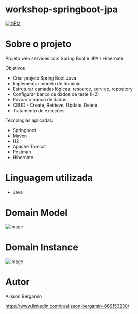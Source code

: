 # workshop-springboot-jpa

[![NPM](https://img.shields.io/npm/l/react)](https://github.com/Bergamos/chess-system-java/blob/master/LICENCE) 

# Sobre o projeto

Projeto web services com Spring Boot e JPA / Hibernate 

Objetivos
- Criar projeto Spring Boot Java
- Implementar modelo de domínio
- Estruturar camadas lógicas: resource, service, repository
- Configurar banco de dados de teste (H2)
- Povoar o banco de dados
- CRUD - Create, Retrieve, Update, Delete
- Tratamento de exceções 

Tecnologias aplicadas: 
- Springboot
- Maven
- H2
- Apache Tomcat
- Postman
- Hibernate

# Linguagem utilizada
- Java

# Domain Model

![image](https://user-images.githubusercontent.com/98268582/217181356-7b70d9c8-fa91-4901-b6f2-5835a079afa0.png)

# Domain Instance 

![image](https://user-images.githubusercontent.com/98268582/217181550-46b0be03-1898-438f-9212-e13bc6e2b5a0.png)

# Autor

Alisson Bergamin

https://www.linkedin.com/in/alisson-bergamin-669153230/
